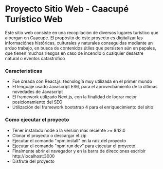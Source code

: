 # Proyecto Sitio Web - Caacupé Turístico Web
Este sitio web consiste en una recopilación de diversos lugares turístico que albergan en Caacupé.
El propósito de este proyecto es digitalizar las informaciónes históricas, culturales y naturales conseguidas mediante un arduo trabajo, en busca de contenidos útiles que persisten aún en papales, que tienen muchos riesgos en caso de incendio o cualquier desastre natural o eventos catastrófico


### Caracteristicas
- Fue creada con React.js, tecnología muy utilizada en el primer mundo
- El lenguaje usado Javascript ES6, para el aprovechamiento de la últimas novedades de Javascript 
- El framework utilizado Next.js, con la finalidad de lograr mejor posicionamiento del SEO
- Utilización del framework bootstrap 4 para el enriquecimiento del sitio


### Como ejecutar el proyecto
- Tener instalado node a la versión más reciente >= 8.12.0 
- Clonar el proyecto o descargar el zip
- Ejecutar el comando "npm install" en la raíz del proyecto
- Ejecutar el comando "npm run dev" para ejecutar el proyecto
- Finalmente abrir el navegador y en la barra de direcciones escribir http://localhost:3000
- Disfrute del proyecto

